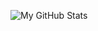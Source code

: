 ![My GitHub Stats](https://github-readme-stats.vercel.app/api?username=yourusername&show_icons=true)
